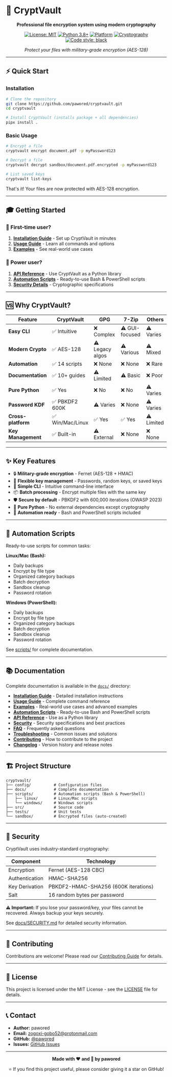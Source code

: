 # 🔐 CryptVault

<div align="center">

**Professional file encryption system using modern cryptography**

[![License: MIT](https://img.shields.io/badge/License-MIT-yellow.svg)](https://opensource.org/licenses/MIT)
[![Python 3.8+](https://img.shields.io/badge/python-3.8+-blue.svg)](https://www.python.org/downloads/)
[![Platform](https://img.shields.io/badge/platform-linux%20%7C%20macos%20%7C%20windows-lightgrey)](https://github.com/Pawored/cryptvault)
[![Cryptography](https://img.shields.io/badge/cryptography-42.0.0+-green.svg)](https://cryptography.io/)
[![Code style: black](https://img.shields.io/badge/code%20style-black-000000.svg)](https://github.com/psf/black)

*Protect your files with military-grade encryption (AES-128)*

</div>

---

## ⚡ Quick Start

### Installation

```bash
# Clone the repository
git clone https://github.com/pawored/cryptvault.git
cd cryptvault

# Install CryptVault (installs package + all dependencies)
pipx install .
```

### Basic Usage

```bash
# Encrypt a file
cryptvault encrypt document.pdf -p myPassword123

# Decrypt a file
cryptvault decrypt sandbox/document.pdf.encrypted -p myPassword123

# List saved keys
cryptvault list-keys
```

That's it! Your files are now protected with AES-128 encryption.

---

## 🎓 Getting Started

### 📖 First-time user?

1. **[Installation Guide](docs/INSTALLATION.md)** - Set up CryptVault in minutes
2. **[Usage Guide](docs/USAGE.md)** - Learn all commands and options
3. **[Examples](docs/EXAMPLES.md)** - See real-world use cases

### 🚀 Power user?

1. **[API Reference](docs/API_REFERENCE.md)** - Use CryptVault as a Python library
2. **[Automation Scripts](scripts/)** - Ready-to-use Bash & PowerShell scripts
3. **[Security Details](docs/SECURITY.md)** - Cryptographic specifications

---

## 🆚 Why CryptVault?

| Feature | CryptVault | GPG | 7-Zip | Others |
|---------|-----------|-----|-------|--------|
| **Easy CLI** | ✅ Intuitive | ❌ Complex | ⚠️ GUI-focused | ⚠️ Varies |
| **Modern Crypto** | ✅ AES-128 | ⚠️ Legacy algos | ⚠️ Various | ⚠️ Mixed |
| **Automation** | ✅ 14 scripts | ❌ None | ❌ None | ❌ Rare |
| **Documentation** | ✅ 10+ guides | ⚠️ Limited | ⚠️ Basic | ❌ Poor |
| **Pure Python** | ✅ Yes | ❌ No | ❌ No | ⚠️ Varies |
| **Password KDF** | ✅ PBKDF2 600K | ⚠️ Varies | ❌ None | ⚠️ Varies |
| **Cross-platform** | ✅ Win/Mac/Linux | ✅ Yes | ✅ Yes | ⚠️ Limited |
| **Key Management** | ✅ Built-in | ⚠️ External | ❌ None | ❌ None |

---

## ✨ Key Features

- 🔒 **Military-grade encryption** - Fernet (AES-128 + HMAC)
- 🔑 **Flexible key management** - Passwords, random keys, or saved keys
- 🎯 **Simple CLI** - Intuitive command-line interface
- 📦 **Batch processing** - Encrypt multiple files with the same key
- 🛡️ **Secure by default** - PBKDF2 with 600,000 iterations (OWASP 2023)
- 🐍 **Pure Python** - No external dependencies except cryptography
- 🤖 **Automation ready** - Bash and PowerShell scripts included

---

## 🤖 Automation Scripts

Ready-to-use scripts for common tasks:

**Linux/Mac (Bash):**
- Daily backups
- Encrypt by file type
- Organized category backups
- Batch decryption
- Sandbox cleanup
- Password rotation

**Windows (PowerShell):**
- Daily backups
- Encrypt by file type
- Organized category backups
- Batch decryption
- Sandbox cleanup
- Password rotation

See [scripts/](scripts/) for complete documentation.

---

## 📚 Documentation

Complete documentation is available in the [`docs/`](docs/) directory:

- **[Installation Guide](docs/INSTALLATION.md)** - Detailed installation instructions
- **[Usage Guide](docs/USAGE.md)** - Complete command reference
- **[Examples](docs/EXAMPLES.md)** - Real-world use cases and advanced examples
- **[Automation Scripts](scripts/)** - Ready-to-use Bash and PowerShell scripts
- **[API Reference](docs/API_REFERENCE.md)** - Use as a Python library
- **[Security](docs/SECURITY.md)** - Security specifications and best practices
- **[FAQ](docs/FAQ.md)** - Frequently asked questions
- **[Troubleshooting](docs/TROUBLESHOOTING.md)** - Common issues and solutions
- **[Contributing](docs/CONTRIBUTING.md)** - How to contribute to the project
- **[Changelog](docs/CHANGELOG.md)** - Version history and release notes

---

## 🏗️ Project Structure

```
cryptvault/
├── config/          # Configuration files
├── docs/            # Complete documentation
├── scripts/         # Automation scripts (Bash & PowerShell)
│   ├── linux/       # Linux/Mac scripts
│   └── windows/     # Windows scripts
├── src/             # Source code
├── tests/           # Unit tests
└── sandbox/         # Encrypted files (auto-created)
```

---

## 🔐 Security

CryptVault uses industry-standard cryptography:

| Component | Technology |
|-----------|------------|
| Encryption | Fernet (AES-128 CBC) |
| Authentication | HMAC-SHA256 |
| Key Derivation | PBKDF2-HMAC-SHA256 (600K iterations) |
| Salt | 16 random bytes per password |

**⚠️ Important:** If you lose your password/key, your files cannot be recovered. Always backup your keys securely.

See [docs/SECURITY.md](docs/SECURITY.md) for detailed security information.

---

## 🤝 Contributing

Contributions are welcome! Please read our [Contributing Guide](docs/CONTRIBUTING.md) for details.

---

## 📄 License

This project is licensed under the MIT License - see the [LICENSE](LICENSE) file for details.

---

## 📞 Contact

- **Author:** pawored
- **Email:** zogoxi-gobo52@protonmail.com
- **GitHub:** [@pawored](https://github.com/pawored)
- **Issues:** [GitHub Issues](https://github.com/pawored/cryptvault/issues)

---

<div align="center">

**Made with ❤️ and 🔐 by pawored**

⭐ If you find this project useful, please consider giving it a star on GitHub!

</div>
